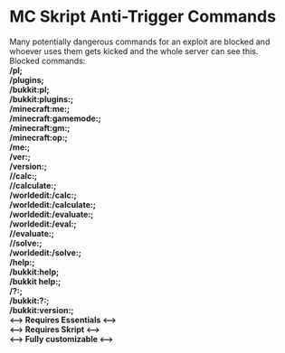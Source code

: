 # MC Skript Anti-Trigger Commands
Many potentially dangerous commands for an exploit are blocked and whoever uses them gets kicked and the whole server can see this.<br>
Blocked commands:<br>
<b>/pl;<br>/plugins;<br>/bukkit:pl;<br>/bukkit:plugins:;<br>/minecraft:me:;<br>/minecraft:gamemode:;<br>/minecraft:gm:;<br>/minecraft:op:;<br>/me:;<br>/ver:;<br>/version:;<br>//calc:;<br>//calculate:;<br>/worldedit:/calc:;<br>/worldedit:/calculate:;<br>/worldedit:/evaluate:;<br>/worldedit:/eval:;<br>//evaluate:;<br>//solve:;<br>/worldedit:/solve:;<br>/help:;<br>/bukkit:help;<br>/bukkit help:;<br>/?:;<br>/bukkit:?:;<br>/bukkit:version:;<br><b>
<--> Requires Essentials <--> <br>
<--> Requires Skript <--> <br>
<--> Fully customizable <-->

